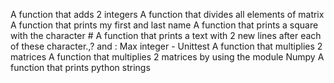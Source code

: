 A function that adds 2 integers
A function that divides all elements of matrix
A function that prints my first and last name
A function that prints a square with the character #
A function that prints a text with 2 new lines after each of these character.,? and :
Max integer - Unittest
A function that multiplies 2 matrices
A function that multiplies 2 matrices by using the module Numpy
A function that prints python strings
